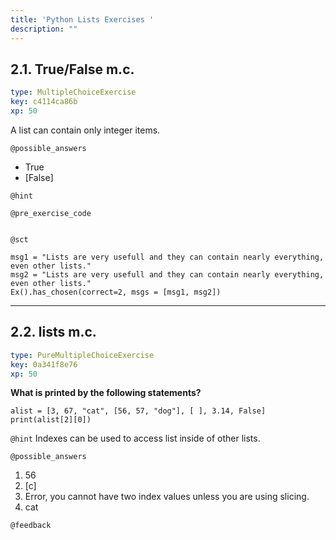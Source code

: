 ```yaml
---
title: 'Python Lists Exercises '
description: ""
---
```


## 2.1. True/False m.c.

```yaml
type: MultipleChoiceExercise
key: c4114ca86b
xp: 50
```

A list can contain only integer items.

`@possible_answers`
- True
- [False]

`@hint`


`@pre_exercise_code`
```{python}

```

`@sct`
```{python}
msg1 = "Lists are very usefull and they can contain nearly everything, even other lists."
msg2 = "Lists are very usefull and they can contain nearly everything, even other lists."
Ex().has_chosen(correct=2, msgs = [msg1, msg2])
```

---

## 2.2. lists m.c.

```yaml
type: PureMultipleChoiceExercise
key: 0a341f8e76
xp: 50
```

**What is printed by the following statements?**

```
alist = [3, 67, "cat", [56, 57, "dog"], [ ], 3.14, False]
print(alist[2][0])
```

`@hint`
Indexes can be used to access list inside of other lists.

`@possible_answers`
1. 56
2. [c]
3. Error, you cannot have two index values unless you are using slicing.
4. cat

`@feedback`
